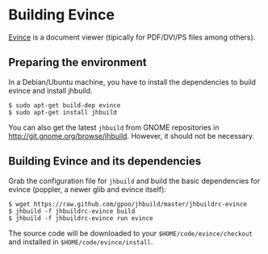 Building Evince
===============

[Evince][1] is a document viewer (tipically for PDF/DVI/PS files among others).

Preparing the environment
-------------------------

In a Debian/Ubuntu machine, you have to install the dependencies to build
evince and install jhbuild.

    $ sudo apt-get build-dep evince
    $ sudo apt-get install jhbuild

You can also get the latest `jhbuild` from GNOME repositories in 
http://git.gnome.org/browse/jhbuild.  However, it should not be
necessary.

Building Evince and its dependencies
------------------------------------

Grab the configuration file for `jhbuild` and build the basic dependencies
for evince (poppler, a newer glib and evince itself):

    $ wget https://raw.github.com/gpoo/jhbuild/master/jhbuildrc-evince
    $ jhbuild -f jhbuildrc-evince build
    $ jhbuild -f jhbuildrc-evince run evince

The source code will be downloaded to your `$HOME/code/evince/checkout` and
installed in `$HOME/code/evince/install`.

  [1]: http://projects.gnome.org/evince/

